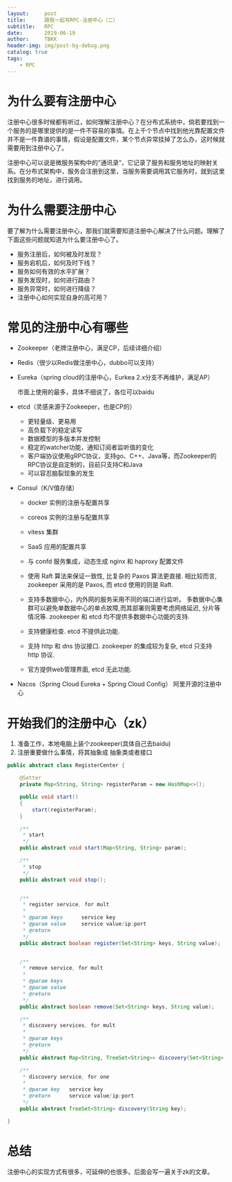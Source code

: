 ```yaml
---
layout:     post
title:      跟我一起写RPC-注册中心（二）
subtitle:   RPC
date:       2019-06-19
author:     TBKK
header-img: img/post-bg-debug.png
catalog: true
tags:
    - RPC
---
```



# 为什么要有注册中心

注册中心很多时候都有听过，如何理解注册中心？在分布式系统中，倘若要找到一个服务的是哪里提供的是一件不容易的事情。在上千个节点中找到他光靠配置文件并不是一件靠谱的事情，假设是配置文件，某个节点异常挂掉了怎么办，这时候就需要用到注册中心了。

注册中心可以说是微服务架构中的”通讯录“，它记录了服务和服务地址的映射关系。在分布式架构中，服务会注册到这里，当服务需要调用其它服务时，就到这里找到服务的地址，进行调用。

# 为什么需要注册中心

要了解为什么需要注册中心，那我们就需要知道注册中心解决了什么问题。理解了下面这些问题就知道为什么要注册中心了。

* 服务注册后，如何被及时发现？
* 服务宕机后，如何及时下线？
* 服务如何有效的水平扩展？
* 服务发现时，如何进行路由？
* 服务异常时，如何进行降级？
* 注册中心如何实现自身的高可用？

# 常见的注册中心有哪些
* Zookeeper（老牌注册中心，满足CP，后续详细介绍）
* Redis（很少以Redis做注册中心，dubbo可以支持）
* Eureka（spring cloud的注册中心，Eurkea 2.x分支不再维护，满足AP）

    市面上使用的最多，具体不细说了，各位可以baidu
    
* etcd（灵感来源于Zookeeper，也是CP的）

    * 更轻量级、更易用
    * 高负载下的稳定读写
    * 数据模型的多版本并发控制
    * 稳定的watcher功能，通知订阅者监听值的变化
    * 客户端协议使用gRPC协议，支持go、C++、Java等，而Zookeeper的RPC协议是自定制的，目前只支持C和Java
    * 可以容忍脑裂现象的发生
* Consul（K/V值存储）

    * docker 实例的注册与配置共享
    * coreos 实例的注册与配置共享
    * vitess 集群
    * SaaS 应用的配置共享
    * 与 confd 服务集成，动态生成 nginx 和 haproxy 配置文件

    * 使用 Raft 算法来保证一致性, 比复杂的 Paxos 算法更直接. 相比较而言, zookeeper 采用的是 Paxos, 而 etcd 使用的则是 Raft.
    * 支持多数据中心，内外网的服务采用不同的端口进行监听。 多数据中心集群可以避免单数据中心的单点故障,而其部署则需要考虑网络延迟, 分片等情况等. zookeeper 和 etcd 均不提供多数据中心功能的支持.
    * 支持健康检查. etcd 不提供此功能.
    * 支持 http 和 dns 协议接口. zookeeper 的集成较为复杂, etcd 只支持 http 协议.
    * 官方提供web管理界面, etcd 无此功能.
    
* Nacos（Spring Cloud Eureka + Spring Cloud Config）
    阿里开源的注册中心
    
    
# 开始我们的注册中心（zk）

1. 准备工作，本地电脑上装个zookeeper(具体自己去baidu)
2. 注册重要做什么事情，将其抽象成 抽象类或者接口

``` java
public abstract class RegisterCenter {

    @Setter
    private Map<String, String> registerParam = new HashMap<>();

    public void start()
    {
        start(registerParam);
    }

    /**
     * start
     */
    public abstract void start(Map<String, String> param);

    /**
     * stop
     */
    public abstract void stop();


    /**
     * register service, for mult
     *
     * @param keys      service key
     * @param value     service value/ip:port
     * @return
     */
    public abstract boolean register(Set<String> keys, String value);


    /**
     * remove service, for mult
     *
     * @param keys
     * @param value
     * @return
     */
    public abstract boolean remove(Set<String> keys, String value);

    /**
     * discovery services, for mult
     *
     * @param keys
     * @return
     */
    public abstract Map<String, TreeSet<String>> discovery(Set<String> keys);

    /**
     * discovery service, for one
     *
     * @param key   service key
     * @return      service value/ip:port
     */
    public abstract TreeSet<String> discovery(String key);

}
``` 

# 总结
注册中心的实现方式有很多，可延伸的也很多。后面会写一遍关于zk的文章。

 

